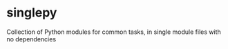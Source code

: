 # singlepy
Collection of Python modules for common tasks, in single module files with no dependencies
